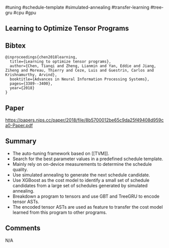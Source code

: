 #tuning #schedule-template #simulated-annealing #transfer-learning #tree-gru #cpu #gpu

## Learning to Optimize Tensor Programs
## Bibtex
```
@inproceedings{chen2018learning,
  title={Learning to optimize tensor programs},
  author={Chen, Tianqi and Zheng, Lianmin and Yan, Eddie and Jiang, Ziheng and Moreau, Thierry and Ceze, Luis and Guestrin, Carlos and Krishnamurthy, Arvind},
  booktitle={Advances in Neural Information Processing Systems},
  pages={3389--3400},
  year={2018}
}
```

## Paper
https://papers.nips.cc/paper/2018/file/8b5700012be65c9da25f49408d959ca0-Paper.pdf

## Summary
- The auto-tuning framework based on [[TVM]].
- Search for the best parameter values in a predefined schedule template.
- Mainly rely on on-device measurements to determine the schedule quality.
- Use simulated annealing to generate the next schedule candidate.
- Use XGBoost as the cost model to identify a small set of schedule candidates from a large set of schedules generated by simulated annealing.
- Breakdown a program to tensors and use GBT and TreeGRU to encode tensor ASTs.
- The encoded tensor ASTs are used as feature to transfer the cost model learned from this program to other programs.

## Comments
N/A